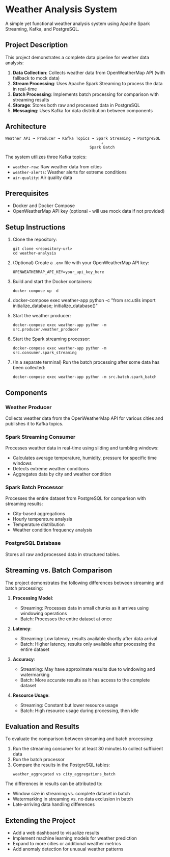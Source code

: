 # Weather Analysis System

A simple yet functional weather analysis system using Apache Spark Streaming, Kafka, and PostgreSQL.

## Project Description

This project demonstrates a complete data pipeline for weather data analysis:

1. **Data Collection**: Collects weather data from OpenWeatherMap API (with fallback to mock data)
2. **Stream Processing**: Uses Apache Spark Streaming to process the data in real-time
3. **Batch Processing**: Implements batch processing for comparison with streaming results
4. **Storage**: Stores both raw and processed data in PostgreSQL
5. **Messaging**: Uses Kafka for data distribution between components

## Architecture

```
Weather API → Producer → Kafka Topics → Spark Streaming → PostgreSQL
                                          ↓
                                     Spark Batch
```

The system utilizes three Kafka topics:

- `weather-raw`: Raw weather data from cities
- `weather-alerts`: Weather alerts for extreme conditions
- `air-quality`: Air quality data

## Prerequisites

- Docker and Docker Compose
- OpenWeatherMap API key (optional - will use mock data if not provided)

## Setup Instructions

1. Clone the repository:

   ```
   git clone <repository-url>
   cd weather-analysis
   ```

2. (Optional) Create a `.env` file with your OpenWeatherMap API key:

   ```
   OPENWEATHERMAP_API_KEY=your_api_key_here
   ```

3. Build and start the Docker containers:

   ```
   docker-compose up -d
   ```

4. docker-compose exec weather-app python -c "from src.utils import initialize_database; initialize_database()"

5. Start the weather producer:

   ```
   docker-compose exec weather-app python -m src.producer.weather_producer
   ```

6. Start the Spark streaming processor:

   ```
   docker-compose exec weather-app python -m src.consumer.spark_streaming
   ```

7. (In a separate terminal) Run the batch processing after some data has been collected:
   ```
   docker-compose exec weather-app python -m src.batch.spark_batch
   ```

## Components

### Weather Producer

Collects weather data from the OpenWeatherMap API for various cities and publishes it to Kafka topics.

### Spark Streaming Consumer

Processes weather data in real-time using sliding and tumbling windows:

- Calculates average temperature, humidity, pressure for specific time windows
- Detects extreme weather conditions
- Aggregates data by city and weather condition

### Spark Batch Processor

Processes the entire dataset from PostgreSQL for comparison with streaming results:

- City-based aggregations
- Hourly temperature analysis
- Temperature distribution
- Weather condition frequency analysis

### PostgreSQL Database

Stores all raw and processed data in structured tables.

## Streaming vs. Batch Comparison

The project demonstrates the following differences between streaming and batch processing:

1. **Processing Model**:

   - Streaming: Processes data in small chunks as it arrives using windowing operations
   - Batch: Processes the entire dataset at once

2. **Latency**:

   - Streaming: Low latency, results available shortly after data arrival
   - Batch: Higher latency, results only available after processing the entire dataset

3. **Accuracy**:

   - Streaming: May have approximate results due to windowing and watermarking
   - Batch: More accurate results as it has access to the complete dataset

4. **Resource Usage**:
   - Streaming: Constant but lower resource usage
   - Batch: High resource usage during processing, then idle

## Evaluation and Results

To evaluate the comparison between streaming and batch processing:

1. Run the streaming consumer for at least 30 minutes to collect sufficient data
2. Run the batch processor
3. Compare the results in the PostgreSQL tables:
   ```
   weather_aggregated vs city_aggregations_batch
   ```

The differences in results can be attributed to:

- Window size in streaming vs. complete dataset in batch
- Watermarking in streaming vs. no data exclusion in batch
- Late-arriving data handling differences

## Extending the Project

- Add a web dashboard to visualize results
- Implement machine learning models for weather prediction
- Expand to more cities or additional weather metrics
- Add anomaly detection for unusual weather patterns
